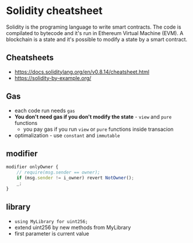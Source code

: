 # Solidity cheatsheet

Solidity is the programing language to write smart contracts. The code is compilated to bytecode and it's run in Ethereum Virtual Machine (EVM). A blockchain is a state and it's possible to modify a state by a smart contract.

## Cheatsheets
- https://docs.soliditylang.org/en/v0.8.14/cheatsheet.html
- https://solidity-by-example.org/

## Gas
- each code run needs `gas`
- **You don't need gas if you don't modify the state** - `view` and `pure` functions
  - you pay gas if you run `view` or `pure` functions inside transacion
- optimalization - use `constant` and `immutable`

## modifier
```js
modifier onlyOwner {
    // require(msg.sender == owner);
    if (msg.sender != i_owner) revert NotOwner();
    _;
}
```

## library
- `using MyLibrary for uint256;`
- extend uint256 by new methods from MyLibrary
- first parameter is current value
